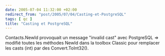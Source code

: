 ```yaml
---
date: 2005-07-04 11:32:00 +02:00
redirect_from: "post/2005/07/04/Casting-et-PostgreSQL"
tags: [ qc ]
title: "Casting et PostgreSQL"
---
```


Contacts.NewId provoquait un message "invalid cast" avec PostgreSQL =>
modifié toutes les méthodes NewId dans la toolbox Classic pour remplacer les
casts (int) par des Convert.ToInt32().
